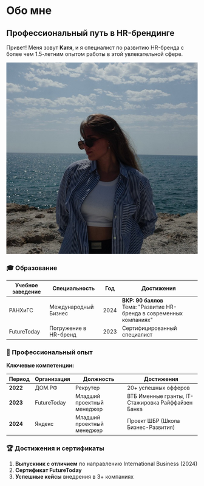 # Обо мне

## Профессиональный путь в HR-брендинге

Привет! Меня зовут **Катя**, и я специалист по развитию HR-бренда с более чем 1.5-летним опытом работы в этой увлекательной сфере.

![Мое фото](images/photo_2025-09-13_22-09-54.jpg)

### 🎓 Образование

| Учебное заведение | Специальность | Год | Достижения |
|-------------------|---------------|-----|------------|
| РАНХиГС | Международный Бизнес | 2024 | **ВКР: 90 баллов**<br>Тема: "Развитие HR-бренда в современных компаниях" |
| FutureToday | Погружение в HR-бренд | 2023 | Сертифицированный специалист |

### 💼 Профессиональный опыт

**Ключевые компетенции:**

| Период | Организация | Должность | Достижения |
|--------|-------------|-----------|------------|
| **2022** | ДОМ.РФ | Рекрутер | 20+ успешных офферов |
| **2023** | FutureToday | Младший проектный менеджер | ВТБ Именные гранты, IT-Стажировка Райффайзен Банка |
| **2024** | Яндекс | Младший проектный менеджер | Проект ШБР (Школа Бизнес-Развития) |


### 🏆 Достижения и сертификаты

1. **Выпускник с отличием** по направлению International Business (2024)
2. **Сертификат FutureToday** 
3. **Успешные кейсы** внедрения в 3+ компаниях